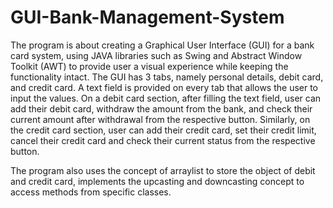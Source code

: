 # GUI-Bank-Management-System

The program is about creating a Graphical User Interface (GUI) for a bank card system, using JAVA libraries such as Swing and Abstract Window Toolkit (AWT) to provide user a visual experience while keeping the functionality intact.
The GUI has 3 tabs, namely personal details, debit card, and credit card. A text field is 
provided on every tab that allows the user to input the values. On a debit card section, 
after filling the text field, user can add their debit card, withdraw the amount from the bank,
and check their current amount after withdrawal from the respective button. Similarly, on 
the credit card section, user can add their credit card, set their credit limit, cancel their 
credit card and check their current status from the respective button. 

The program also uses the concept of arraylist to store the object of debit and credit card,
implements the upcasting and downcasting concept to access methods from specific 
classes.
